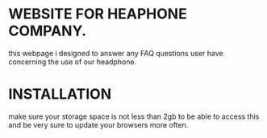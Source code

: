 # WEBSITE FOR HEAPHONE COMPANY. 
this webpage i designed to answer any FAQ questions user have concerning the use of our headphone. 

# INSTALLATION
make sure your storage space is not less than 2gb to be able to access this and be very sure to update your browsers more often. 
